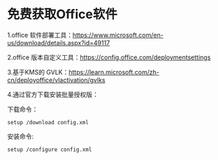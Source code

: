 
# 免费获取Office软件
1.office 软件部署工具：https://www.microsoft.com/en-us/download/details.aspx?id=49117


2.office 版本自定义工具：https://config.office.com/deploymentsettings

3.基于KMS的 GVLK：https://learn.microsoft.com/zh-cn/deployoffice/vlactivation/gvlks

4.通过官方下载安装批量授权版：

下载命令：
```
setup /download config.xml
 ```

安装命令:
```
setup /configure config.xml
```
